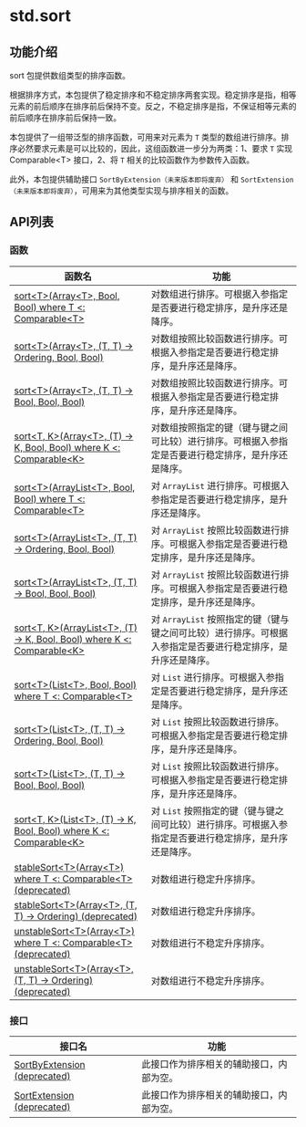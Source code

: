 
# std.sort

## 功能介绍

sort 包提供数组类型的排序函数。

根据排序方式，本包提供了稳定排序和不稳定排序两套实现。稳定排序是指，相等元素的前后顺序在排序前后保持不变。反之，不稳定排序是指，不保证相等元素的前后顺序在排序前后保持一致。

本包提供了一组带泛型的排序函数，可用来对元素为 `T` 类型的数组进行排序。排序必然要求元素是可以比较的，因此，这组函数进一步分为两类：1、要求 `T` 实现 Comparable\<T\> 接口，2、将 `T` 相关的比较函数作为参数传入函数。

此外，本包提供辅助接口 `SortByExtension（未来版本即将废弃）` 和 `SortExtension（未来版本即将废弃）`，可用来为其他类型实现与排序相关的函数。

## API列表

### 函数

函数名| 功能  
---|---  
[sort\<T\>\(Array\<T\>, Bool, Bool\) where T \<: Comparable\<T\>](https://docs.cangjie-lang.cn/docs/1.0.1/libs/std/sort/sort_package_api/sort_package_funcs.html#func-sorttarrayt-bool-bool-where-t--comparablet)| 对数组进行排序。可根据入参指定是否要进行稳定排序，是升序还是降序。  
[sort\<T\>\(Array\<T\>, \(T, T\) -\> Ordering, Bool, Bool\)](https://docs.cangjie-lang.cn/docs/1.0.1/libs/std/sort/sort_package_api/sort_package_funcs.html#func-sorttarrayt-t-t---ordering-bool-bool)| 对数组按照比较函数进行排序。可根据入参指定是否要进行稳定排序，是升序还是降序。  
[sort\<T\>\(Array\<T\>, \(T, T\) -\> Bool, Bool, Bool\)](https://docs.cangjie-lang.cn/docs/1.0.1/libs/std/sort/sort_package_api/sort_package_funcs.html#func-sorttarrayt-t-t---bool-bool-bool)| 对数组按照比较函数进行排序。可根据入参指定是否要进行稳定排序，是升序还是降序。  
[sort\<T, K\>\(Array\<T\>, \(T\) -\> K, Bool, Bool\) where K \<: Comparable\<K\>](https://docs.cangjie-lang.cn/docs/1.0.1/libs/std/sort/sort_package_api/sort_package_funcs.html#func-sortt-karrayt-t---k-bool-bool-where-k--comparablek)| 对数组按照指定的键（键与键之间可比较）进行排序。可根据入参指定是否要进行稳定排序，是升序还是降序。  
[sort\<T\>\(ArrayList\<T\>, Bool, Bool\) where T \<: Comparable\<T\>](https://docs.cangjie-lang.cn/docs/1.0.1/libs/std/sort/sort_package_api/sort_package_funcs.html#func-sorttarraylistt-bool-bool-where-t--comparablet)| 对 `ArrayList` 进行排序。可根据入参指定是否要进行稳定排序，是升序还是降序。  
[sort\<T\>\(ArrayList\<T\>, \(T, T\) -\> Ordering, Bool, Bool\)](https://docs.cangjie-lang.cn/docs/1.0.1/libs/std/sort/sort_package_api/sort_package_funcs.html#func-sorttarraylistt-t-t---ordering-bool-bool)| 对 `ArrayList` 按照比较函数进行排序。可根据入参指定是否要进行稳定排序，是升序还是降序。  
[sort\<T\>\(ArrayList\<T\>, \(T, T\) -\> Bool, Bool, Bool\)](https://docs.cangjie-lang.cn/docs/1.0.1/libs/std/sort/sort_package_api/sort_package_funcs.html#func-sorttarraylistt-t-t---bool-bool-bool)| 对 `ArrayList` 按照比较函数进行排序。可根据入参指定是否要进行稳定排序，是升序还是降序。  
[sort\<T, K\>\(ArrayList\<T\>, \(T\) -\> K, Bool, Bool\) where K \<: Comparable\<K\>](https://docs.cangjie-lang.cn/docs/1.0.1/libs/std/sort/sort_package_api/sort_package_funcs.html#func-sortt-karraylistt-t---k-bool-bool-where-k--comparablek)| 对 `ArrayList` 按照指定的键（键与键之间可比较）进行排序。可根据入参指定是否要进行稳定排序，是升序还是降序。  
[sort\<T\>\(List\<T\>, Bool, Bool\) where T \<: Comparable\<T\>](https://docs.cangjie-lang.cn/docs/1.0.1/libs/std/sort/sort_package_api/sort_package_funcs.html#func-sorttlistt-bool-bool-where-t--comparablet)| 对 `List` 进行排序。可根据入参指定是否要进行稳定排序，是升序还是降序。  
[sort\<T\>\(List\<T\>, \(T, T\) -\> Ordering, Bool, Bool\)](https://docs.cangjie-lang.cn/docs/1.0.1/libs/std/sort/sort_package_api/sort_package_funcs.html#func-sorttlistt-t-t---ordering-bool-bool)| 对 `List` 按照比较函数进行排序。可根据入参指定是否要进行稳定排序，是升序还是降序。  
[sort\<T\>\(List\<T\>, \(T, T\) -\> Bool, Bool, Bool\)](https://docs.cangjie-lang.cn/docs/1.0.1/libs/std/sort/sort_package_api/sort_package_funcs.html#func-sorttlistt-t-t---bool-bool-bool)| 对 `List` 按照比较函数进行排序。可根据入参指定是否要进行稳定排序，是升序还是降序。  
[sort\<T, K\>\(List\<T\>, \(T\) -\> K, Bool, Bool\) where K \<: Comparable\<K\>](https://docs.cangjie-lang.cn/docs/1.0.1/libs/std/sort/sort_package_api/sort_package_funcs.html#func-sortt-klistt-t---k-bool-bool-where-k--comparablek)| 对 `List` 按照指定的键（键与键之间可比较）进行排序。可根据入参指定是否要进行稳定排序，是升序还是降序。  
[stableSort\<T\>\(Array\<T\>\) where T \<: Comparable\<T\> \(deprecated\)](https://docs.cangjie-lang.cn/docs/1.0.1/libs/std/sort/sort_package_api/sort_package_funcs.html#func-stablesorttarrayt-where-t--comparablet-deprecated)| 对数组进行稳定升序排序。  
[stableSort\<T\>\(Array\<T\>, \(T, T\) -\> Ordering\) \(deprecated\)](https://docs.cangjie-lang.cn/docs/1.0.1/libs/std/sort/sort_package_api/sort_package_funcs.html#func-stablesorttarrayt-t-t---ordering-deprecated)| 对数组进行稳定升序排序。  
[unstableSort\<T\>\(Array\<T\>\) where T \<: Comparable\<T\> \(deprecated\)](https://docs.cangjie-lang.cn/docs/1.0.1/libs/std/sort/sort_package_api/sort_package_funcs.html#func-unstablesorttarrayt-where-t--comparablet-deprecated)| 对数组进行不稳定升序排序。  
[unstableSort\<T\>\(Array\<T\>, \(T, T\) -\> Ordering\) \(deprecated\)](https://docs.cangjie-lang.cn/docs/1.0.1/libs/std/sort/sort_package_api/sort_package_funcs.html#func-unstablesorttarrayt-t-t---ordering-deprecated)| 对数组进行不稳定升序排序。  
  
### 接口

接口名| 功能  
---|---  
[SortByExtension \(deprecated\)](https://docs.cangjie-lang.cn/docs/1.0.1/libs/std/sort/sort_package_api/sort_package_interfaces.html#interface-sortbyextensiont-deprecated)| 此接口作为排序相关的辅助接口，内部为空。  
[SortExtension \(deprecated\)](https://docs.cangjie-lang.cn/docs/1.0.1/libs/std/sort/sort_package_api/sort_package_interfaces.html#interface-sortextension-deprecated)| 此接口作为排序相关的辅助接口，内部为空。